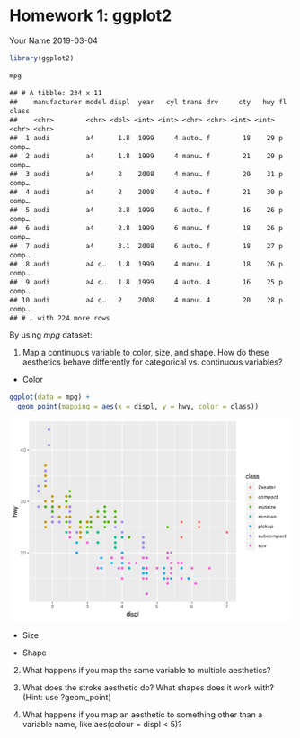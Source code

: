 Homework 1: ggplot2
================
Your Name
2019-03-04

``` r
library(ggplot2)
```

``` r
mpg
```

    ## # A tibble: 234 x 11
    ##    manufacturer model displ  year   cyl trans drv     cty   hwy fl    class
    ##    <chr>        <chr> <dbl> <int> <int> <chr> <chr> <int> <int> <chr> <chr>
    ##  1 audi         a4      1.8  1999     4 auto… f        18    29 p     comp…
    ##  2 audi         a4      1.8  1999     4 manu… f        21    29 p     comp…
    ##  3 audi         a4      2    2008     4 manu… f        20    31 p     comp…
    ##  4 audi         a4      2    2008     4 auto… f        21    30 p     comp…
    ##  5 audi         a4      2.8  1999     6 auto… f        16    26 p     comp…
    ##  6 audi         a4      2.8  1999     6 manu… f        18    26 p     comp…
    ##  7 audi         a4      3.1  2008     6 auto… f        18    27 p     comp…
    ##  8 audi         a4 q…   1.8  1999     4 manu… 4        18    26 p     comp…
    ##  9 audi         a4 q…   1.8  1999     4 auto… 4        16    25 p     comp…
    ## 10 audi         a4 q…   2    2008     4 manu… 4        20    28 p     comp…
    ## # … with 224 more rows

By using *mpg* dataset:

1.  Map a continuous variable to color, size, and shape. How do these
    aesthetics behave differently for categorical vs. continuous
    variables?

<!-- end list -->

  - Color

<!-- end list -->

``` r
ggplot(data = mpg) +
  geom_point(mapping = aes(x = displ, y = hwy, color = class))
```

![](index_files/figure-gfm/map-to-color-1.png)<!-- -->

  - Size

  - Shape

<!-- end list -->

2.  What happens if you map the same variable to multiple aesthetics?

3.  What does the stroke aesthetic do? What shapes does it work with?
    (Hint: use ?geom\_point)

4.  What happens if you map an aesthetic to something other than a
    variable name, like aes(colour = displ \< 5)?
